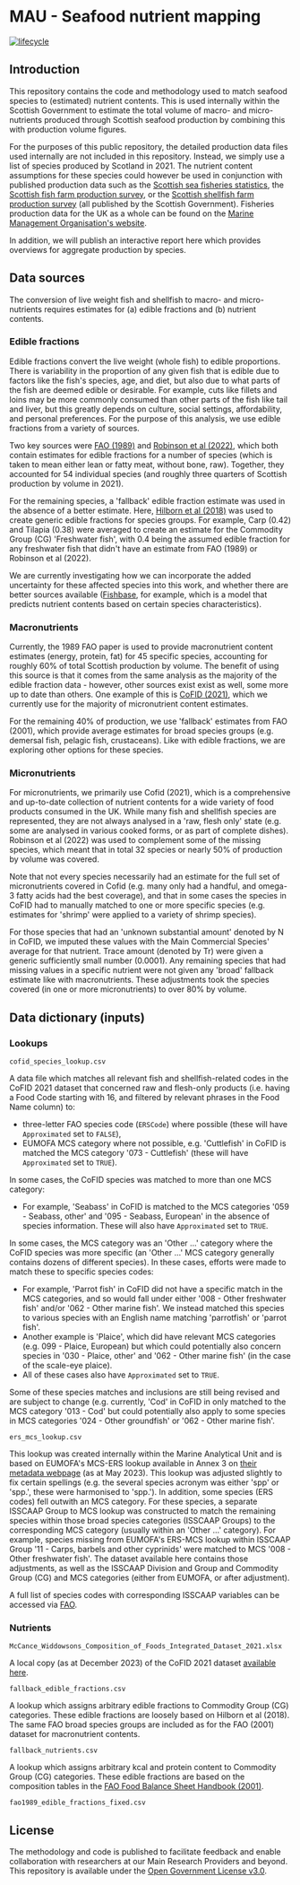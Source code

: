 # MAU - Seafood nutrient mapping

<!-- badges: start -->
[![lifecycle](https://img.shields.io/badge/lifecycle-experimental-orange.svg)](https://www.tidyverse.org/lifecycle/#experimental)
<!-- badges: end -->

## Introduction 
This repository contains the code and methodology used to match seafood species to (estimated) nutrient contents. This is used internally within the Scottish Government to estimate the total volume of macro- and micro-nutrients produced through Scottish seafood production by combining this with production volume figures.

For the purposes of this public repository, the detailed production data files used internally are not included in this repository. Instead, we simply use a list of species produced by Scotland in 2021. The nutrient content assumptions for these species could however be used in conjunction with published production data such as the [Scottish sea fisheries statistics](https://www.gov.scot/collections/sea-fisheries-statistics/), the [Scottish fish farm production survey](https://www.gov.scot/collections/scottish-fish-farm-production-surveys/), or the [Scottish shellfish farm production survey](https://www.gov.scot/collections/scottish-shellfish-farm-production-surveys/) (all published by the Scottish Government). Fisheries production data for the UK as a whole can be found on the [Marine Management Organisation's website](https://www.gov.uk/government/collections/uk-sea-fisheries-annual-statistics).

In addition, we will publish an interactive report here which provides overviews for aggregate production by species.

## Data sources
The conversion of live weight fish and shellfish to macro- and micro-nutrients requires estimates for (a) edible fractions and (b) nutrient contents.

### Edible fractions
Edible fractions convert the live weight (whole fish) to edible proportions. There is variability in the proportion of any given fish that is edible due to factors like the fish's species, age, and diet, but also due to what parts of the fish are deemed edible or desirable. For example, cuts like fillets and loins may be more commonly consumed than other parts of the fish like tail and liver, but this greatly depends on culture, social settings, affordability, and personal preferences. For the purpose of this analysis, we use edible fractions from a variety of sources.

Two key sources were [FAO (1989)](https://www.fao.org/3/T0219E/T0219E00.htm) and [Robinson et al (2022)](https://iopscience.iop.org/article/10.1088/1748-9326/aca490), which both contain estimates for edible fractions for a number of species (which is taken to mean either lean or fatty meat, without bone, raw). Together, they accounted for 54 individual species (and roughly three quarters of Scottish production by volume in 2021).

For the remaining species, a 'fallback' edible fraction estimate was used in the absence of a better estimate. Here, [Hilborn et al (2018)](https://esajournals.onlinelibrary.wiley.com/doi/abs/10.1002/fee.1822) was used to create generic edible fractions for species groups. For example, Carp (0.42) and Tilapia (0.38) were averaged to create an estimate for the Commodity Group (CG) 'Freshwater fish', with 0.4 being the assumed edible fraction for any freshwater fish that didn't have an estimate from FAO (1989) or Robinson et al (2022).

We are currently investigating how we can incorporate the added uncertainty for these affected species into this work, and whether there are better sources available ([Fishbase](https://github.com/mamacneil/NutrientFishbase), for example, which is a model that predicts nutrient contents based on certain species characteristics).

### Macronutrients
Currently, the 1989 FAO paper is used to provide macronutrient content estimates (energy, protein, fat) for 45 specific species, accounting for roughly 60% of total Scottish production by volume. The benefit of using this source is that it comes from the same analysis as the majority of the edible fraction data - however, other sources exist exist as well, some more up to date than others. One example of this is [CoFID (2021)](https://www.gov.uk/government/publications/composition-of-foods-integrated-dataset-cofid), which we currently use for the majority of micronutrient content estimates.

For the remaining 40% of production, we use 'fallback' estimates from FAO (2001), which provide average estimates for broad species groups (e.g. demersal fish, pelagic fish, crustaceans). Like with edible fractions, we are exploring other options for these species.

### Micronutrients
For micronutrients, we primarily use Cofid (2021), which is a comprehensive and up-to-date collection of nutrient contents for a wide variety of food products consumed in the UK. While many fish and shellfish species are represented, they are not always analysed in a 'raw, flesh only' state (e.g. some are analysed in various cooked forms, or as part of complete dishes). Robinson et al (2022) was used to complement some of the missing species, which meant that in total 32 species or nearly 50% of production by volume was covered.

Note that not every species necessarily had an estimate for the full set of micronutrients covered in Cofid (e.g. many only had a handful, and omega-3 fatty acids had the best coverage), and that in some cases the species in CoFID had to manually matched to one or more specific species (e.g. estimates for 'shrimp' were applied to a variety of shrimp species).

For those species that had an 'unknown substantial amount' denoted by N in CoFID, we imputed these values with the Main Commercial Species' average for that nutrient. Trace amount (denoted by Tr) were given a generic sufficiently small number (0.0001). Any remaining species that had missing values in a specific nutrient were not given any 'broad' fallback estimate like with macronutrients. These adjustments took the species covered (in one or more micronutrients) to over 80% by volume.

## Data dictionary (inputs)

### Lookups

`cofid_species_lookup.csv`

A data file which matches all relevant fish and shellfish-related codes in the CoFID 2021 dataset that concerned raw and flesh-only products (i.e. having a Food Code starting with 16, and filtered by relevant phrases in the Food Name column) to:

* three-letter FAO species code (`ERSCode`) where possible (these will have `Approximated` set to `FALSE`),
* EUMOFA MCS category where not possible, e.g. 'Cuttlefish' in CoFID is matched the MCS category '073 - Cuttlefish' (these will have `Approximated` set to `TRUE`).

In some cases, the CoFID species was matched to more than one MCS category:
* For example, 'Seabass' in CoFID is matched to the MCS categories '059 - Seabass, other' and '095 - Seabass, European' in the absence of species information. These will also have `Approximated` set to `TRUE`.

In some cases, the MCS category was an 'Other ...' category where the CoFID species was more specific (an 'Other ...' MCS category generally contains dozens of different species). In these cases, efforts were made to match these to specific species codes:
* For example, 'Parrot fish' in CoFID did not have a specific match in the MCS categories, and so would fall under either '008 - Other freshwater fish' and/or '062 - Other marine fish'. We instead matched this species to various species with an English name matching 'parrotfish' or 'parrot fish'. 
* Another example is 'Plaice', which did have relevant MCS categories (e.g. 099 - Plaice, European) but which could potentially also concern species in '030 - Plaice, other' and '062 - Other marine fish' (in the case of the scale-eye plaice).
* All of these cases also have `Approximated` set to `TRUE`.

Some of these species matches and inclusions are still being revised and are subject to change (e.g. currently, 'Cod' in CoFID in only matched to the MCS category '013 - Cod' but could potentially also apply to some species in MCS categories '024 - Other groundfish' or '062 - Other marine fish'.

`ers_mcs_lookup.csv`

This lookup was created internally within the Marine Analytical Unit and is based on EUMOFA's MCS-ERS lookup available in Annex 3 on [their metadata webpage](https://eumofa.eu/metadata) (as at May 2023). This lookup was adjusted slightly to fix certain spellings (e.g. the several species acronym was either 'spp' or 'spp.', these were harmonised to 'spp.'). In addition, some species (ERS codes) fell outwith an MCS category. For these species, a separate ISSCAAP Group to MCS lookup was constructed to match the remaining species within those broad species categories (ISSCAAP Groups) to the corresponding MCS category (usually within an 'Other ...' category). For example, species missing from EUMOFA's ERS-MCS lookup within ISSCAAP Group '11 - Carps, barbels and other cyprinids' were matched to MCS '008 - Other freshwater fish'. The dataset available here contains those adjustments, as well as the ISSCAAP Division and Group and Commodity Group (CG) and MCS categories (either from EUMOFA, or after adjustment).

A full list of species codes with corresponding ISSCAAP variables can be accessed via [FAO](https://data.apps.fao.org/catalog/dataset/cwp-asfis).

### Nutrients

`McCance_Widdowsons_Composition_of_Foods_Integrated_Dataset_2021.xlsx`

A local copy (as at December 2023) of the CoFID 2021 dataset [available here](https://www.gov.uk/government/publications/composition-of-foods-integrated-dataset-cofid).

`fallback_edible_fractions.csv`

A lookup which assigns arbitrary edible fractions to Commodity Group (CG) categories. These edible fractions are loosely based on Hilborn et al (2018). The same FAO broad species groups are included as for the FAO (2001) dataset for macronutrient contents.

`fallback_nutrients.csv`

A lookup which assigns arbitrary kcal and protein content to Commodity Group (CG) categories. These edible fractions are based on the composition tables in the [FAO Food Balance Sheet Handbook (2001)](https://www.fao.org/3/x9892e/X9892e05.htm).

`fao1989_edible_fractions_fixed.csv`

## License

The methodology and code is published to facilitate feedback and enable collaboration with researchers at our Main Research Providers and beyond. This repository is available under the [Open Government License v3.0](https://www.nationalarchives.gov.uk/doc/open-government-licence/version/3/).
